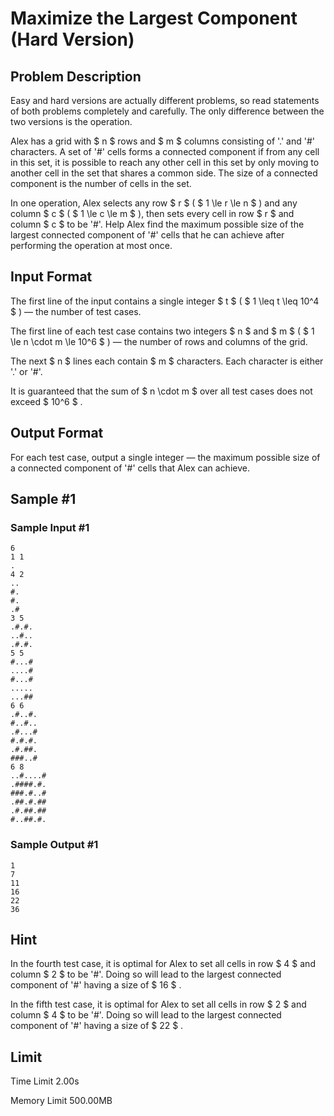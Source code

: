 # Maximize the Largest Component (Hard Version)

## Problem Description

Easy and hard versions are actually different problems, so read statements of both problems completely and carefully. The only difference between the two versions is the operation.

Alex has a grid with $ n $ rows and $ m $ columns consisting of '.' and '\#' characters. A set of '\#' cells forms a connected component if from any cell in this set, it is possible to reach any other cell in this set by only moving to another cell in the set that shares a common side. The size of a connected component is the number of cells in the set.

In one operation, Alex selects any row $ r $ ( $ 1 \le r \le n $ ) and any column $ c $ ( $ 1 \le c \le m $ ), then sets every cell in row $ r $ and column $ c $ to be '\#'. Help Alex find the maximum possible size of the largest connected component of '\#' cells that he can achieve after performing the operation at most once.

## Input Format

The first line of the input contains a single integer $ t $ ( $ 1 \leq t \leq 10^4 $ ) — the number of test cases.

The first line of each test case contains two integers $ n $ and $ m $ ( $ 1 \le n \cdot m \le 10^6 $ ) — the number of rows and columns of the grid.

The next $ n $ lines each contain $ m $ characters. Each character is either '.' or '\#'.

It is guaranteed that the sum of $ n \cdot m $ over all test cases does not exceed $ 10^6 $ .

## Output Format

For each test case, output a single integer — the maximum possible size of a connected component of '\#' cells that Alex can achieve.

## Sample #1

### Sample Input #1

```
6
1 1
.
4 2
..
#.
#.
.#
3 5
.#.#.
..#..
.#.#.
5 5
#...#
....#
#...#
.....
...##
6 6
.#..#.
#..#..
.#...#
#.#.#.
.#.##.
###..#
6 8
..#....#
.####.#.
###.#..#
.##.#.##
.#.##.##
#..##.#.
```

### Sample Output #1

```
1
7
11
16
22
36
```

## Hint

In the fourth test case, it is optimal for Alex to set all cells in row $ 4 $ and column $ 2 $ to be '\#'. Doing so will lead to the largest connected component of '\#' having a size of $ 16 $ .

In the fifth test case, it is optimal for Alex to set all cells in row $ 2 $ and column $ 4 $ to be '\#'. Doing so will lead to the largest connected component of '\#' having a size of $ 22 $ .

## Limit



Time Limit
2.00s

Memory Limit
500.00MB